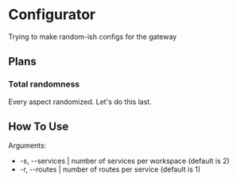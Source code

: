 # Configurator

Trying to make random-ish configs for the gateway

## Plans

### Total randomness

Every aspect randomized. Let's do this last.

## How To Use

Arguments:
 * -s, --services       | number of services per workspace (default is 2)
 * -r, --routes         | number of routes per service (default is 1)
